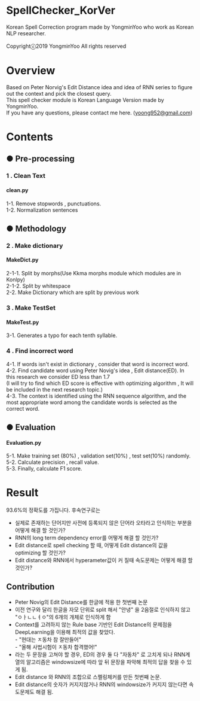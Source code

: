 # SpellChecker_KorVer </br>
Korean Spell Correction program made by YongminYoo who work as Korean NLP researcher. </br></br>
Copyrightⓒ2019 YongminYoo All rights reserved</br>


# Overview </br>
Based on Peter Norvig's Edit Distance idea and idea of RNN series to figure out the context and pick the closest query. </br>
This spell checker module is Korean Language Version made by YongminYoo.</br>
If you have any questions, please contact me here. (yoong952@gmail.com) </br>


# Contents </br>

## ● Pre-processing</br>

### 1 . Clean Text</br>
#### clean.py</br>
1-1. Remove stopwords , punctuations.</br>
1-2. Normalization sentences</br>

## ● Methodology</br>

### 2 . Make dictionary</br>
#### MakeDict.py
2-1-1. Split by morphs(Use Kkma morphs module which modules are in Konlpy) </br>
2-1-2. Split by whitespace</br>
2-2. Make Dictionary which are split by previous work</br>

### 3 . Make TestSet</br>
#### MakeTest.py
3-1. Generates a typo for each tenth syllable.

### 4 . Find incorrect word</br>
4-1. If words isn't exist in dictionary , consider that word is incorrect word.</br>
4-2. Find candidate word using Peter Novig's idea , Edit distance(ED). In this research we consider ED less than 1.7 </br>
(I will try to find which ED score is effective with optimizing algorithm , It will be included in the next research topic.) </br>
4-3. The context is identified using the RNN sequence algorithm, and the most appropriate word among the candidate words is selected as the correct word.</br>


## ● Evaluation</br>
#### Evaluation.py</br>
5-1. Make training set (80%) , validation set(10%) , test set(10%) randomly. </br>
5-2. Calculate precision , recall value. </br>
5-3. Finally, calculate F1 score. </br>


# Result </br>
93.6%의 정확도를 가집니다. 후속연구로는 </br> 
 - 실제로 존재하는 단어지만 사전에 등록되지 않은 단어라 오타라고 인식하는 부분을 어떻게 해결 할 것인가?</br> 
 - RNN의 long term dependency error를 어떻게 해결 할 것인가?</br>
 - Edit distance로 spell checking 할 때, 어떻게 Edit distance의 값을 optimizing 할 것인가?</br>
 - Edit distance와 RNN에서 hyperameter값이 커 질때 속도문제는 어떻게 해결 할 것인가?</br>


## Contribution </br>
- Peter Novig의 Edit Distance를 한글에 적용 한 첫번째 논문 </br>
- 이전 연구와 달리 한글을 자모 단위로 split 해서 "안녕" 을 2음절로 인식하지 않고 "ㅇㅏㄴㄴㅕㅇ"의 6개의 개체로 인식하게 함</br>
- Context를 고려하지 않는 Rule base 기반인 Edit Distance의 문제점을 DeepLearning을 이용해 최적의 값을 찾았다.</br>
      - "현대는 ㅈ동차 참 잘만들어"</br>
      - "올해 사법시험이 ㅈ동차 합격했어!"</br>
- 라는 두 문장을 고쳐야 할 경우, ED의 경우 둘 다 "자동차" 로 고치게 되나 RNN계열의 알고리즘은 windowsize에 따라 앞 뒤 문장을 파악해 최적의 답을 찾을 수 있게 됨.</br>
- Edit distance 와 RNN의 조합으로 스펠링체커를 만든 첫번째 논문.
- Edit distance의 숫자가 커지지않거나 RNN의 windowsize가 커지지 않는다면 속도문제도 해결 됨.
